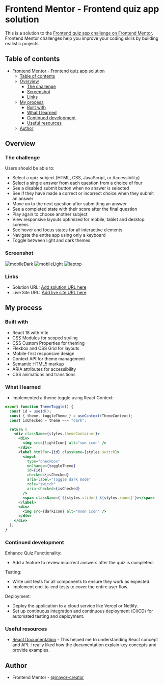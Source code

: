 # Frontend Mentor - Frontend quiz app solution

This is a solution to the [Frontend quiz app challenge on Frontend Mentor](https://www.frontendmentor.io/challenges/frontend-quiz-app-BE7xkzXQnU). Frontend Mentor challenges help you improve your coding skills by building realistic projects. 

## Table of contents

- [Frontend Mentor - Frontend quiz app solution](#frontend-mentor---frontend-quiz-app-solution)
  - [Table of contents](#table-of-contents)
  - [Overview](#overview)
    - [The challenge](#the-challenge)
    - [Screenshot](#screenshot)
    - [Links](#links)
  - [My process](#my-process)
    - [Built with](#built-with)
    - [What I learned](#what-i-learned)
    - [Continued development](#continued-development)
    - [Useful resources](#useful-resources)
  - [Author](#author)

## Overview

### The challenge

Users should be able to:

- Select a quiz subject (HTML, CSS, JavaScript, or Accessibility)
- Select a single answer from each question from a choice of four
- See a disabled submit button when no answer is selected
- See if they have made a correct or incorrect choice when they submit an answer
- Move on to the next question after submitting an answer
- See a completed state with their score after the final question
- Play again to choose another subject
- View responsive layouts optimized for mobile, tablet and desktop screens
- See hover and focus states for all interactive elements
- Navigate the entire app using only a keyboard
- Toggle between light and dark themes

### Screenshot

![mobileDark](./mobileDark.png)
![mobileLight](./mobileLight.png)
![laptop](./laptop.png)

### Links

- Solution URL: [Add solution URL here](https://your-solution-url.com)
- Live Site URL: [Add live site URL here](https://your-live-site-url.com)

## My process

### Built with

- React 18 with Vite
- CSS Modules for scoped styling
- CSS Custom Properties for theming
- Flexbox and CSS Grid for layouts
- Mobile-first responsive design
- Context API for theme management
- Semantic HTML5 markup
- ARIA attributes for accessibility
- CSS animations and transitions

### What I learned

- Implemented a theme toggle using React Context:

```jsx
export function ThemeToggle() {
  const id = useId();
  const { theme, toggleTheme } = useContext(ThemeContext);
  const isChecked = theme === "dark";

  return (
    <div className={styles.themeContainer}>
      <div>
        <img src={lightIcon} alt="sun icon" />
      </div>
      <label htmlFor={id} className={styles.switch}>
        <input
          type="checkbox"
          onChange={toggleTheme}
          id={id}
          checked={isChecked}
          aria-label="Toggle dark mode"
          role="switch"
          aria-checked={isChecked}
        />
        <span className={`${styles.slider} ${styles.round}`}></span>
      </label>
      <div>
        <img src={darkIcon} alt="moon icon" />
      </div>
    </div>
  );
}
```

### Continued development
Enhance Quiz Functionality:
- Add a feature to review incorrect answers after the quiz is completed.

Testing:
- Write unit tests for all components to ensure they work as expected.
- Implement end-to-end tests to cover the entire user flow.
  
Deployment:
- Deploy the application to a cloud service like Vercel or Netlify.
- Set up continuous integration and continuous deployment (CI/CD) for automated testing and deployment.

### Useful resources

- [React Documentation](https://react.dev/) - This helped me to understanding React concept and API. I really liked how the documentation explain key concepts and provide examples.

## Author

- Frontend Mentor - [@mayor-creator](https://www.frontendmentor.io/profile/mayor-creator)